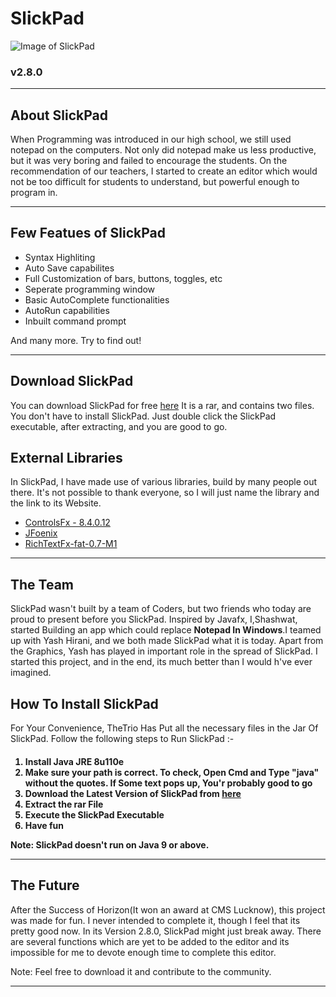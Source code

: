 <h1>SlickPad</h1>

![Image of SlickPad](https://i.imgur.com/z461h2c.png)
<h3>v2.8.0</h3>
<hr />
<h2>About SlickPad</h2>
<p>
When Programming was introduced in our high school, we still used notepad on the computers. Not only did notepad make us less productive, but it was very boring and failed to encourage the students. On the recommendation of our teachers, I started to create an editor which would not be too difficult for students to understand, but powerful enough to program in.
</p>

<hr/>
<h2>Few Featues of SlickPad</h2>
<ul>
  <li>Syntax Highliting 
  <li>Auto Save capabilites
  <li>Full Customization of bars, buttons, toggles, etc
  <li>Seperate programming window
  <li>Basic AutoComplete functionalities
  <li>AutoRun capabilities
  <li>Inbuilt command prompt
</ul>
And many more. Try to find out!
<hr/>
<h2>Download SlickPad</h2>
<p>
You can download SlickPad for free <a href="https://www.dropbox.com/s/u4jnudw2lpvw43m/SlickPadv2-9-3.rar?dl=0">here</a> It is a rar, and contains two files. You don't have to install SlickPad. Just double click the SlickPad executable, after extracting, and you are good to go.
</p>
<h2>External Libraries</h2>
In SlickPad, I have made use of various libraries, build by many people out there. It's not possible to thank everyone, so I will just name the library and the link to its Website.
<ul>
<li><a href="http://fxexperience.com/controlsfx/">ControlsFx - 8.4.0.12</a></li>
<li><a href="http://jfoenix.com/">JFoenix</a></li>
<li><a href="https://github.com/TomasMikula/RichTextFX">RichTextFx-fat-0.7-M1</a> </li>
</ul>
</p>
<hr />
<h2>The Team</h2>
SlickPad wasn't built by a team of Coders, but two friends who today are proud to present before you SlickPad. Inspired by Javafx, I,Shashwat, started Building an app which could replace <b>Notepad In Windows</b>.I teamed up with Yash Hirani, and we both made SlickPad what it is today. Apart from the Graphics, Yash has played in important role in the spread of SlickPad. I started this project, and in the end, its much better than I would h've ever imagined.
<h2>How To Install SlickPad</h2>
<p>
For Your Convenience, TheTrio Has Put all the necessary files in the Jar Of SlickPad. Follow the following steps to Run SlickPad :-
<h4>
<ol>
<li>Install Java JRE 8u110e</li>
<li>Make sure your path is correct. To check, Open Cmd and Type "java" without the quotes. If Some text pops up, You'r probably good to go</li>
<li>Download the Latest Version of SlickPad from <a href="https://www.dropbox.com/s/u4jnudw2lpvw43m/SlickPadv2-9-3.rar?dl=0">here</a></li>
<li>Extract the rar File</li>
<li>Execute the SlickPad Executable</li>
<li>Have fun</li>
</ol>
  Note: SlickPad doesn't run on Java 9 or above. 
<hr />
<h2>The Future</h2>
<p>
After the Success of Horizon(It won an award at CMS Lucknow), this project was made for fun. I never intended to complete it, though I feel that its pretty good now. In its Version 2.8.0, SlickPad might just break away. There are several functions which are yet to be added to the editor and its impossible for me to devote enough time to complete this editor. 
</p>
<h7>Note: Feel free to download it and contribute to the community.</h7>
<hr />

</h4>
</p>
